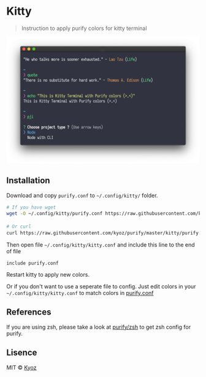 # Kitty
> Instruction to apply purify colors for kitty terminal

<p align="center">
  <img src="../demo/kitty.png" width="800px">
</p>

## Installation

Download and copy `purify.conf` to `~/.config/kitty/` folder.

```sh
# If you have wget
wget -O ~/.config/kitty/purify.conf https://raw.githubusercontent.com/kyoz/purify/master/kitty/purify.conf

# Or curl
curl https://raw.githubusercontent.com/kyoz/purify/master/kitty/purify.conf -o ~/.config/kitty/purify.conf 
```

Then open file `~/.config/kitty/kitty.conf` and include this line to the end of file

```
include purify.conf
```

Restart kitty to apply new colors.

Or if you don't want to use a seperate file to config. Just edit colors in your `~/.config/kitty/kitty.conf` to match colors in [purify.conf](./purify.conf)

## References

If you are using zsh, please take a look at [purify/zsh](https://github.com/kyoz/purify/tree/master/zsh) to get zsh config for purify.

## Lisence
MIT © [Kyoz](mailto:banminkyoz@gmail.com)
